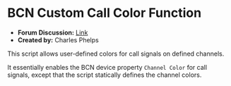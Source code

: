 # BCN Custom Call Color Function

- **Forum Discussion:** [Link](https://greengoconnect.com/index.php?p=/discussion/456/beacon-that-reacts-to-calls)
- **Created by:** Charles Phelps

This script allows user-defined colors for call signals on defined channels.

It essentially enables the BCN device property `Channel Color` for call signals, except that the script statically defines the channel colors.
